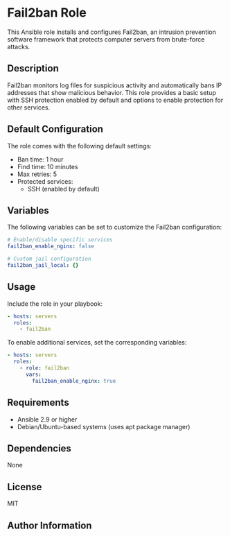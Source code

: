 # Fail2ban Role

This Ansible role installs and configures Fail2ban, an intrusion prevention software framework that protects computer servers from brute-force attacks.

## Description

Fail2ban monitors log files for suspicious activity and automatically bans IP addresses that show malicious behavior. This role provides a basic setup with SSH protection enabled by default and options to enable protection for other services.

## Default Configuration

The role comes with the following default settings:

- Ban time: 1 hour
- Find time: 10 minutes
- Max retries: 5
- Protected services:
  - SSH (enabled by default)

## Variables

The following variables can be set to customize the Fail2ban configuration:

```yaml
# Enable/disable specific services
fail2ban_enable_nginx: false

# Custom jail configuration
fail2ban_jail_local: {}
```

## Usage

Include the role in your playbook:

```yaml
- hosts: servers
  roles:
    - fail2ban
```

To enable additional services, set the corresponding variables:

```yaml
- hosts: servers
  roles:
    - role: fail2ban
      vars:
        fail2ban_enable_nginx: true
```

## Requirements

- Ansible 2.9 or higher
- Debian/Ubuntu-based systems (uses apt package manager)

## Dependencies

None

## License

MIT

## Author Information
